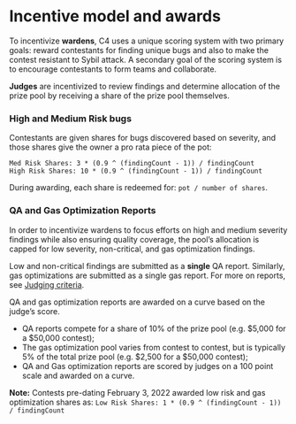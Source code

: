 # Incentive model and awards

To incentivize **wardens**, C4 uses a unique scoring system with two primary goals: reward contestants for finding unique bugs and also to make the contest resistant to Sybil attack. A secondary goal of the scoring system is to encourage contestants to form teams and collaborate.

**Judges** are incentivized to review findings and determine allocation of the prize pool by receiving a share of the prize pool themselves.

### High and Medium Risk bugs

Contestants are given shares for bugs discovered based on severity, and those shares give the owner a pro rata piece of the pot:

`Med Risk Shares: 3 * (0.9 ^ (findingCount - 1)) / findingCount`\
`High Risk Shares: 10 * (0.9 ^ (findingCount - 1)) / findingCount`

During awarding, each share is redeemed for: `pot / number of shares`.

### QA and Gas Optimization Reports

In order to incentivize wardens to focus efforts on high and medium severity findings while also ensuring quality coverage, the pool’s allocation is capped for low severity, non-critical, and gas optimization findings.

Low and non-critical findings are submitted as a **single** QA report. Similarly, gas optimizations are submitted as a single gas report. For more on reports, see [Judging criteria](https://docs.code4rena.com/roles/wardens/judging-criteria).

QA and gas optimization reports are awarded on a curve based on the judge’s score.

* QA reports compete for a share of 10% of the prize pool (e.g. $5,000 for a $50,000 contest);
* The gas optimization pool varies from contest to contest, but is typically 5% of the total prize pool (e.g. $2,500 for a $50,000 contest);
* QA and Gas optimization reports are scored by judges on a 100 point scale and awarded on a curve.

**Note:** Contests pre-dating February 3, 2022 awarded low risk and gas optimization shares as: `Low Risk Shares: 1 * (0.9 ^ (findingCount - 1)) / findingCount`
